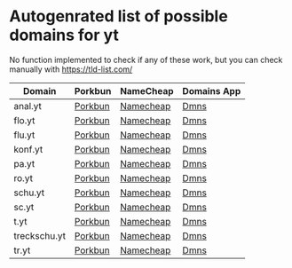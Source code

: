 # Autogenrated list of possible domains for yt

No function implemented to check if any of these work, but you can check manually with https://tld-list.com/

| Domain | Porkbun | NameCheap | Domains App |
|---|---|---|---|
| anal.yt | [Porkbun](https://porkbun.com/checkout/search?prb=e814663da1&tlds=&idnLanguage=&search=search&q=anal.yt) | [Namecheap](https://www.namecheap.com/domains/registration/results/?domain=anal.yt) | [Dmns](https://dmns.app/domains?q=anal.yt) |
| flo.yt | [Porkbun](https://porkbun.com/checkout/search?prb=e814663da1&tlds=&idnLanguage=&search=search&q=flo.yt) | [Namecheap](https://www.namecheap.com/domains/registration/results/?domain=flo.yt) | [Dmns](https://dmns.app/domains?q=flo.yt) |
| flu.yt | [Porkbun](https://porkbun.com/checkout/search?prb=e814663da1&tlds=&idnLanguage=&search=search&q=flu.yt) | [Namecheap](https://www.namecheap.com/domains/registration/results/?domain=flu.yt) | [Dmns](https://dmns.app/domains?q=flu.yt) |
| konf.yt | [Porkbun](https://porkbun.com/checkout/search?prb=e814663da1&tlds=&idnLanguage=&search=search&q=konf.yt) | [Namecheap](https://www.namecheap.com/domains/registration/results/?domain=konf.yt) | [Dmns](https://dmns.app/domains?q=konf.yt) |
| pa.yt | [Porkbun](https://porkbun.com/checkout/search?prb=e814663da1&tlds=&idnLanguage=&search=search&q=pa.yt) | [Namecheap](https://www.namecheap.com/domains/registration/results/?domain=pa.yt) | [Dmns](https://dmns.app/domains?q=pa.yt) |
| ro.yt | [Porkbun](https://porkbun.com/checkout/search?prb=e814663da1&tlds=&idnLanguage=&search=search&q=ro.yt) | [Namecheap](https://www.namecheap.com/domains/registration/results/?domain=ro.yt) | [Dmns](https://dmns.app/domains?q=ro.yt) |
| schu.yt | [Porkbun](https://porkbun.com/checkout/search?prb=e814663da1&tlds=&idnLanguage=&search=search&q=schu.yt) | [Namecheap](https://www.namecheap.com/domains/registration/results/?domain=schu.yt) | [Dmns](https://dmns.app/domains?q=schu.yt) |
| sc.yt | [Porkbun](https://porkbun.com/checkout/search?prb=e814663da1&tlds=&idnLanguage=&search=search&q=sc.yt) | [Namecheap](https://www.namecheap.com/domains/registration/results/?domain=sc.yt) | [Dmns](https://dmns.app/domains?q=sc.yt) |
| t.yt | [Porkbun](https://porkbun.com/checkout/search?prb=e814663da1&tlds=&idnLanguage=&search=search&q=t.yt) | [Namecheap](https://www.namecheap.com/domains/registration/results/?domain=t.yt) | [Dmns](https://dmns.app/domains?q=t.yt) |
| treckschu.yt | [Porkbun](https://porkbun.com/checkout/search?prb=e814663da1&tlds=&idnLanguage=&search=search&q=treckschu.yt) | [Namecheap](https://www.namecheap.com/domains/registration/results/?domain=treckschu.yt) | [Dmns](https://dmns.app/domains?q=treckschu.yt) |
| tr.yt | [Porkbun](https://porkbun.com/checkout/search?prb=e814663da1&tlds=&idnLanguage=&search=search&q=tr.yt) | [Namecheap](https://www.namecheap.com/domains/registration/results/?domain=tr.yt) | [Dmns](https://dmns.app/domains?q=tr.yt) |
